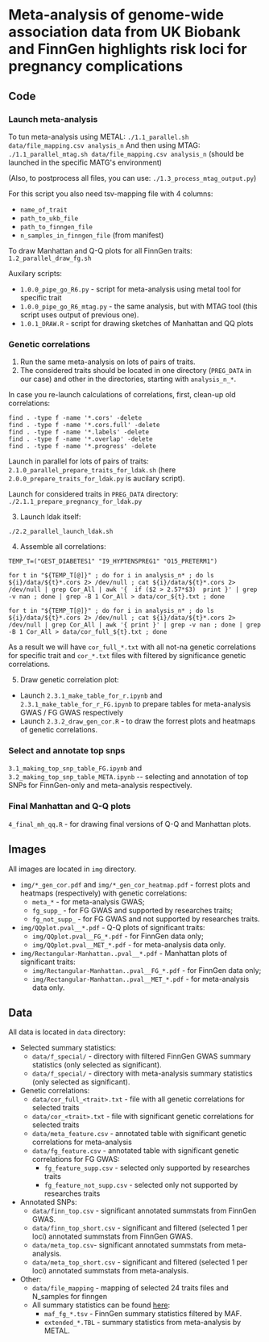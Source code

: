 # Meta-analysis of genome-wide association data from UK Biobank and FinnGen highlights risk loci for pregnancy complications

## Code

### Launch meta-analysis
To tun meta-analysis using METAL:
```./1.1_parallel.sh data/file_mapping.csv analysis_n```
And then using MTAG:
```./1.1_parallel_mtag.sh data/file_mapping.csv analysis_n```
(should be launched in the specific MATG's environment)

(Also, to postprocess all files, you can use: `./1.3_process_mtag_output.py`)

For this script you also need tsv-mapping file with 4 columns:
* `name_of_trait`
* `path_to_ukb_file`
* `path_to_finngen_file`
* `n_samples_in_finngen_file` (from manifest)

To draw Manhattan and Q-Q plots for all FinnGen traits:
```1.2_parallel_draw_fg.sh```

Auxilary scripts:
* `1.0.0_pipe_go_R6.py` - script for meta-analysis using metal tool for specific trait
* `1.0.0_pipe_go_R6_mtag.py` - the same analysis, but with MTAG tool (this script uses output of previous one).
* `1.0.1_DRAW.R` - script for drawing sketches of Manhattan and QQ plots


### Genetic correlations

1) Run the same meta-analysis on lots of pairs of traits.
2) The considered traits should be located in one directory (`PREG_DATA` in our case) and other in the directories, starting with `analysis_n_*`.


In case you re-launch calculations of correlations, first, clean-up old correlations:
```
find . -type f -name '*.cors' -delete
find . -type f -name '*.cors.full' -delete
find . -type f -name '*.labels' -delete
find . -type f -name '*.overlap' -delete
find . -type f -name '*.progress' -delete

```


Launch in parallel for lots of pairs of traits: ```2.1.0_parallel_prepare_traits_for_ldak.sh``` (here `2.0.0_prepare_traits_for_ldak.py` is aucilary script).

Launch for considered traits in `PREG_DATA` directory: ```./2.1.1_prepare_pregnancy_for_ldak.py```

3) Launch ldak itself:

`./2.2_parallel_launch_ldak.sh`

4) Assemble all correlations:

```
TEMP_T=("GEST_DIABETES1" "I9_HYPTENSPREG1" "O15_PRETERM1")

for t in "${TEMP_T[@]}" ; do for i in analysis_n* ; do ls ${i}/data/${t}*.cors 2> /dev/null ; cat ${i}/data/${t}*.cors 2> /dev/null | grep Cor_All | awk '{  if ($2 > 2.57*$3)  print }' | grep -v nan ; done | grep -B 1 Cor_All > data/cor_${t}.txt ; done

for t in "${TEMP_T[@]}" ; do for i in analysis_n* ; do ls ${i}/data/${t}*.cors 2> /dev/null ; cat ${i}/data/${t}*.cors 2> /dev/null | grep Cor_All | awk '{ print }' | grep -v nan ; done | grep -B 1 Cor_All > data/cor_full_${t}.txt ; done

```

As a result we will have `cor_full_*.txt` with all not-na genetic correlations for specific trait and `cor_*.txt` files with filtered by significance genetic correlations.

5) Draw genetic correlation plot:

* Launch `2.3.1_make_table_for_r.ipynb` and `2.3.1_make_table_for_r_FG.ipynb` to prepare tables for meta-analysis GWAS / FG GWAS respectively
* Launch `2.3.2_draw_gen_cor.R` - to draw the forrest plots and heatmaps of genetic correlations.

### Select and annotate top snps

`3.1_making_top_snp_table_FG.ipynb` and `3.2_making_top_snp_table_META.ipynb` -- selecting and annotation of top SNPs for FinnGen-only and meta-analysis respectively.


### Final Manhattan and Q-Q plots

`4_final_mh_qq.R` - for drawing final versions of Q-Q and Manhattan plots.


## Images
All images are located in `img` directory. 
* `img/*_gen_cor.pdf` and `img/*_gen_cor_heatmap.pdf` - forrest plots and heatmaps (respectively) with genetic correlations:
   * `meta_*` - for meta-analysis GWAS;
   * `fg_supp_` - for FG GWAS and supported by researches traits;
   * `fg_not_supp_` - for FG GWAS and not supported by researches traits.
* `img/QQplot.pval__*.pdf` - Q-Q plots of significant traits:
    * `img/QQplot.pval__FG_*.pdf` - for FinnGen data only;
    * `img/QQplot.pval__MET_*.pdf` - for meta-analysis data only.
* `img/Rectangular-Manhattan..pval__*.pdf` - Manhattan plots of significant traits:
    * `img/Rectangular-Manhattan..pval__FG_*.pdf` - for FinnGen data only;
    * `img/Rectangular-Manhattan..pval__MET_*.pdf` - for meta-analysis data only.
    
    
## Data

All data is located in `data` directory:
* Selected summary statistics:
    * `data/f_special/` - directory with filtered FinnGen GWAS summary statistics (only selected as significant).
    * `data/f_special/` - directory with meta-analysis summary statistics (only selected as significant).
* Genetic correlations:
    * `data/cor_full_<trait>.txt` - file with all genetic correlations for selected traits
    * `data/cor_<trait>.txt` - file with significant genetic correlations for selected traits
    * `data/meta_feature.csv` - annotated table with significant genetic correlations for meta-analysis
    * `data/fg_feature.csv` - annotated table with significant genetic correlations for FG GWAS:
        * `fg_feature_supp.csv` - selected only supported by researches traits
        * `fg_feature_not_supp.csv` - selected only not supported by researches traits
* Annotated SNPs:
    * `data/finn_top.csv` - significant annotated summstats from FinnGen GWAS.
    * `data/finn_top_short.csv` - significant and filtered (selected 1 per loci) annotated summstats from FinnGen GWAS.
    * `data/meta_top.csv`- significant annotated summstats from meta-analysis.
    * `data/meta_top_short.csv` - significant and filtered (selected 1 per loci) annotated summstats from meta-analysis.
* Other:
    * `data/file_mapping` - mapping of selected 24 traits files and N_samples for finngen
    *  All summary statistics can be found [here](https://drive.google.com/drive/folders/1J0KvO_G50yOtg8wxNKAPZryUCs3OLH9w?usp=sharing):
        * `maf_fg_*.tsv` - FinnGen summary statistics filtered by MAF.
        * `extended_*.TBL` - summary statistics from meta-analysis by METAL.




